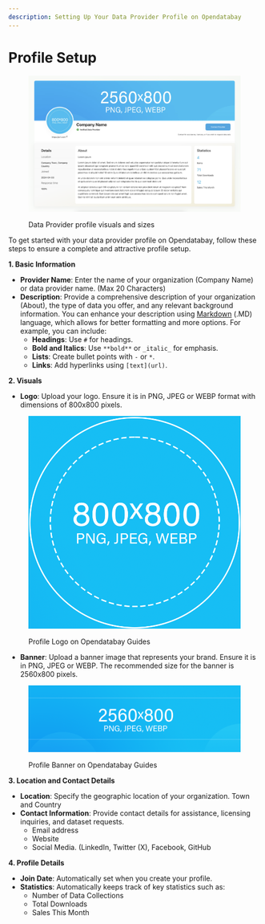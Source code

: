 ```yaml
---
description: Setting Up Your Data Provider Profile on Opendatabay
---
```


# Profile Setup

<figure><img src="../.gitbook/assets/image.png" alt=""><figcaption><p>Data Provider profile visuals and sizes</p></figcaption></figure>

To get started with your data provider profile on Opendatabay, follow these steps to ensure a complete and attractive profile setup.

**1. Basic Information**

* **Provider Name**: Enter the name of your organization (Company Name) or data provider name. (Max 20 Characters)
* **Description**: Provide a comprehensive description of your organization (About), the type of data you offer, and any relevant background information. You can enhance your description using [Markdown](markdown-language.md) (.MD) language, which allows for better formatting and more options. For example, you can include:
  * **Headings**: Use `#` for headings.
  * **Bold and Italics**: Use `**bold**` or `_italic_` for emphasis.
  * **Lists**: Create bullet points with `-` or `*`.
  * **Links**: Add hyperlinks using `[text](url)`.

**2. Visuals**

* **Logo**: Upload your logo. Ensure it is in PNG, JPEG or WEBP format with dimensions of 800x800 pixels.

<figure><img src="../.gitbook/assets/Logo Guides.png" alt=""><figcaption><p>Profile Logo on Opendatabay Guides</p></figcaption></figure>

* **Banner**: Upload a banner image that represents your brand. Ensure it is in PNG, JPEG or WEBP. The recommended size for the banner is 2560x800 pixels.

<figure><img src="../.gitbook/assets/Banner Guides.png" alt=""><figcaption><p>Profile Banner on Opendatabay Guides</p></figcaption></figure>

**3. Location and Contact Details**

* **Location**: Specify the geographic location of your organization. Town and Country
* **Contact Information**: Provide contact details for assistance, licensing inquiries, and dataset requests.&#x20;
  * Email address
  * Website
  * Social Media. (LinkedIn, Twitter (X), Facebook, GitHub

**4. Profile Details**

* **Join Date**: Automatically set when you create your profile.
* **Statistics**: Automatically keeps track of key statistics such as:
  * Number of Data Collections
  * Total Downloads
  * Sales This Month
